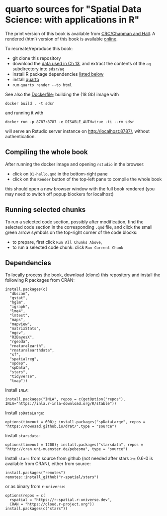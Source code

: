 # quarto sources for "Spatial Data Science: with applications in R"

The print version of this book is available from [CRC/Chapman and Hall](https://www.routledge.com/Spatial-Data-Science-With-Applications-in-R/Pebesma-Bivand/p/book/9781138311183). A rendered (html) version of this book is available [online](https://r-spatial.org/book).

To recreate/reproduce this book:

* git clone this repository
* download the [data used in Ch 13](https://uni-muenster.sciebo.de/s/8mEbeHPOX9GdAYn), and extract the contents of the `aq` subdirectory into `sdsr/aq`
* install R package dependencies [listed below](#dependencies)
* install [quarto](https://quarto.org/) 
* run `quarto render --to html`

See also the [Dockerfile](https://github.com/edzer/sdsr/tree/main/docker); building the (18 Gb) image with
```
docker build . -t sdsr
```
and running it with
```
docker run -p 8787:8787 -e DISABLE_AUTH=true -ti --rm sdsr
```
will serve an Rstudio server instance on <http://localhost:8787/>, without authentication.


## Compiling the whole book

After running the docker image and opening `rstudio` in the browser:

* click on `01-hello.qmd` in the bottom-right pane
* click on the `Render` button of the top-left pane to compile the whole book

this should open a new browser window with the full book rendered (you may need to switch off popup blockers for localhost)

## Running selected chunks 

To run a selected code section, possibly after modification, find the selected code section in the corresponding `.qmd` file, and click the small green arrow symbols on the top-right corner of the code blocks:

* to prepare, first click `Run All Chunks Above`,
* to run a selected code chunk: click `Run Current Chunk`

## Dependencies

To locally process the book, download (clone) this repository and install the following R packages from CRAN:

```
install.packages(c(
  "dbscan",
  "gstat",
  "hglm",
  "igraph",
  "lme4",
  "lmtest",
  "maps",
  "mapview",
  "matrixStats",
  "mgcv",
  "R2BayesX",
  "rgeoda",
  "rnaturalearth",
  "rnaturalearthdata",
  "sf",
  "spatialreg",
  "spdep",
  "spData",
  "stars",
  "tidyverse",
  "tmap"))
```

Install `INLA`:
```
install.packages("INLA", repos = c(getOption("repos"), INLA="https://inla.r-inla-download.org/R/stable"))
```

Install `spDataLarge`:
```
options(timeout = 600); install.packages("spDataLarge", repos = "https://nowosad.github.io/drat/",type = "source")
```
Install `starsdata`:
```
options(timeout = 1200); install.packages("starsdata", repos = "http://cran.uni-muenster.de/pebesma", type = "source")
```

Install `stars` from source from github (not needed after stars >= 0.6-0 is available from CRAN), either from source:
```
install.packages("remotes")
remotes::install_github("r-spatial/stars")
```
or as binary from `r-universe`:
```
options(repos = c(
  rspatial = "https://r-spatial.r-universe.dev",
  CRAN = "https://cloud.r-project.org"))
install.packages(c("stars"))
```
